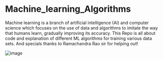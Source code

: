 # Machine_learning_Algorithms
Machine learning is a branch of artificial intelligence (AI) and computer science which focuses on the use of data and algorithms to imitate the way that humans learn, gradually improving its accuracy.
This Repo is all about code and explanation of different ML algorithms for training various data sets.
And specials thanks to Ramachandra Rao sir for helping out!


![image](https://user-images.githubusercontent.com/93485351/197817540-fd6dd371-0fd9-47aa-b311-4ff2c27e2ebe.png)
